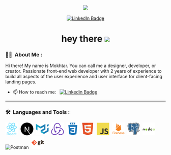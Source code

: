 <!-- ### Hi there 👋 -->

<!--
**MEddarhri/MEddarhri** is a ✨ _special_ ✨ repository because its `README.md` (this file) appears on your GitHub profile.

Here are some ideas to get you started:

- 🔭 I’m currently working on ...
- 🌱 I’m currently learning ...
- 👯 I’m looking to collaborate on ...
- 🤔 I’m looking for help with ...
- 💬 Ask me about ...
- 📫 How to reach me: ...
- 😄 Pronouns: ...
- ⚡ Fun fact: ...
-->



<p align="center"><img src="https://exm-portofolio.vercel.app/images/exm-logo.svg" width="100"/></p>
<p align="center">
<a href="https://www.linkedin.com/in/%F0%9D%98%8C%F0%9D%98%AD-%F0%9D%98%94%F0%9D%98%B0%F0%9D%98%AC%F0%9D%98%A9%F0%9D%98%B5%F0%9D%98%A2%F0%9D%98%B3-%F0%9D%98%8C%F0%9D%98%A5%F0%9D%98%A5%F0%9D%98%A2%F0%9D%98%B3%F0%9D%98%A9%F0%9D%98%B3%F0%9D%98%AA-178451234/"><img src="https://img.shields.io/badge/LinkedIn-blue?style=for-the-badge&logo=linkedin&logoColor=white" alt="LinkedIn Badge"></a>
</p>



<h1 align="center">hey there <img src="https://media.giphy.com/media/hvRJCLFzcasrR4ia7z/giphy.gif" width="30"></h1>



### :woman_technologist: &nbsp;About Me :

Hi there! My name is Mokhtar. You can call me a designer, developer, or creator. Passionate front-end web developer with 2 years of experience to build all aspects of the user experience and user interface for client-facing landing pages.
- 📫 How to reach me: &nbsp; [![Linkedin Badge](https://img.shields.io/badge/-MEddarhri-blue?style=flat&logo=Linkedin&logoColor=white)](https://www.linkedin.com/in/%F0%9D%98%8C%F0%9D%98%AD-%F0%9D%98%94%F0%9D%98%B0%F0%9D%98%AC%F0%9D%98%A9%F0%9D%98%B5%F0%9D%98%A2%F0%9D%98%B3-%F0%9D%98%8C%F0%9D%98%A5%F0%9D%98%A5%F0%9D%98%A2%F0%9D%98%B3%F0%9D%98%A9%F0%9D%98%B3%F0%9D%98%AA-178451234)

---

### 🛠 &nbsp;Languages and Tools :

<p>

<img src="https://github.com/devicons/devicon/blob/master/icons/react/react-original-wordmark.svg" title="React" alt="React" width="40" height="40"/>&nbsp;
<img src="https://github.com/devicons/devicon/blob/master/icons/nextjs/nextjs-original.svg" title="nextjs" alt="nextjs" width="40" height="40"/>&nbsp;
<img src="https://github.com/devicons/devicon/blob/master/icons/materialui/materialui-original.svg" title="Material UI" alt="Material UI" width="40" height="40"/>&nbsp;
<img src="https://github.com/devicons/devicon/blob/master/icons/redux/redux-original.svg" title="Redux" alt="Redux " width="40" height="40"/>&nbsp;
<img src="https://github.com/devicons/devicon/blob/master/icons/css3/css3-plain-wordmark.svg"  title="CSS3" alt="CSS" width="40" height="40"/>&nbsp;
<img src="https://github.com/devicons/devicon/blob/master/icons/html5/html5-original.svg" title="HTML5" alt="HTML" width="40" height="40"/>&nbsp;
<img src="https://github.com/devicons/devicon/blob/master/icons/javascript/javascript-original.svg" title="JavaScript" alt="JavaScript" width="40" height="40"/>&nbsp;
<img src="https://github.com/devicons/devicon/blob/master/icons/firebase/firebase-plain-wordmark.svg" title="Firebase" alt="Firebase" width="40" height="40"/>&nbsp;
<img src="https://github.com/devicons/devicon/blob/master/icons/postgresql/postgresql-original.svg" title="postgresql"  alt="postgresql" width="40" height="40"/>&nbsp;
<img src="https://github.com/devicons/devicon/blob/master/icons/nodejs/nodejs-original-wordmark.svg" title="NodeJS" alt="NodeJS" width="40" height="40"/>&nbsp;
<img src="https://www.vectorlogo.zone/logos/getpostman/getpostman-icon.svg" title="Postman"  alt="Postman" width="40" height="40"/>&nbsp;
<img src="https://github.com/devicons/devicon/blob/master/icons/git/git-original-wordmark.svg" title="Git" alt="Git" width="40" height="40"/>&nbsp;
</p>


